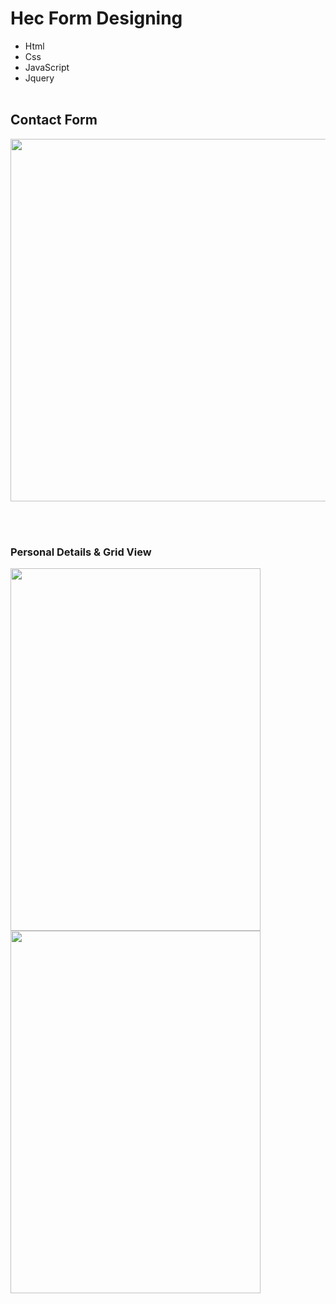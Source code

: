 # Hec Form Designing 
* Html
* Css
* JavaScript
* Jquery
<br> <br>
## Contact Form 
<a href="https://user-images.githubusercontent.com/92297443/210091102-4e4ad319-50ca-409f-8a17-f4b54fcec7ac.png"><img src="https://user-images.githubusercontent.com/92297443/210091102-4e4ad319-50ca-409f-8a17-f4b54fcec7ac.png"  align="center" height="580px" width="800px" ></a>


<br><br>
### Personal Details & Grid View
<a href="https://user-images.githubusercontent.com/92297443/210091373-37ed9cf7-37c6-48fc-a3b7-d1784d601465.png"><img src="https://user-images.githubusercontent.com/92297443/210091373-37ed9cf7-37c6-48fc-a3b7-d1784d601465.png"  align="center" height="580px" width="400px" ></a>
<a href="https://user-images.githubusercontent.com/92297443/210091641-7751fb0d-b21f-47cf-a39a-8e60c8fa55e0.png"><img src="https://user-images.githubusercontent.com/92297443/210091641-7751fb0d-b21f-47cf-a39a-8e60c8fa55e0.png"  align="center" height="580px" width="400px" ></a>
